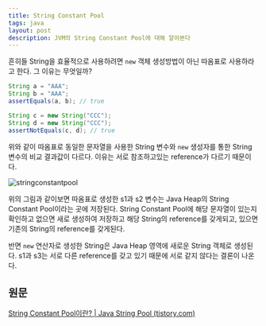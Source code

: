 ```yaml
---
title: String Constant Pool
tags: java
layout: post
description: JVM의 String Constant Pool에 대해 알아본다
---
```


흔히들 String을 효율적으로 사용하려면 `new` 객체 생성방법이 아닌 따옴표로 사용하라고 한다. 그 이유는 무엇일까?

```java
String a = "AAA";
String b = "AAA";
assertEquals(a, b); // true

String c = new String("CCC");
String d = new String("CCC");
assertNotEquals(c, d); // true
```

위와 같이 따옴표로 동일한 문자열을 사용한 String 변수와 `new` 생성자를 통한 String 변수의 비교 결과값이 다르다. 이유는 서로 참조하고있는 reference가 다르기 때문이다.

![stringconstantpool](https://user-images.githubusercontent.com/37204770/188258848-0ac536f4-6091-4842-b752-5b2a116fc41b.png)

위의 그림과 같이보면 따옴표로 생성한 s1과 s2 변수는 Java Heap의 String Constant Pool이라는 곳에 저장된다. String Constant Pool에 해당 문자열이 있는지 확인하고 없으면 새로 생성하여 저장하고 해당 String의 reference를 갖게되고, 있으면 기존의 String의 reference를 갖게된다.

반면 `new` 연산자로 생성한 String은 Java Heap 영역에 새로운 String 객체로 생성된다. s1과 s3는 서로 다른 reference를 갖고 있기 때문에 서로 같지 않다는 결론이 나온다.

## 원문

[String Constant Pool이란? | Java String Pool (tistory.com)](https://starkying.tistory.com/entry/what-is-java-string-pool)

